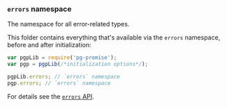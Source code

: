### `errors` namespace

The namespace for all error-related types.

This folder contains everything that's available via the `errors` namespace, before and after initialization:

```js
var pgpLib = require('pg-promise');
var pgp = pgpLib(/*initialization options*/);

pgpLib.errors; // `errors` namespace
pgp.errors; // `errors` namespace
```

For details see the [`errors` API](http://vitaly-t.github.io/pg-promise/errors.html). 
